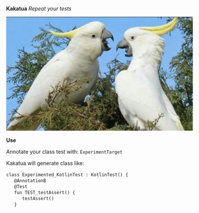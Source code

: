 **Kakatua**
*Repeat your tests*

![Car Image](art/kakatua.png)


**Use**

Annotate your class test with:
`ExperimentTarget`

Kakatua will generate class like:


    class Experimented_KotlinTest : KotlinTest() {
       @AnnotationB
       @Test
       fun TEST_testAssert() {
          testAssert()
       }



